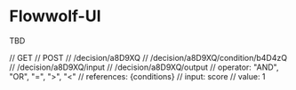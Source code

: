 # Flowwolf-UI
TBD

// GET
// POST
// /decision/a8D9XQ
// /decision/a8D9XQ/condition/b4D4zQ
// /decision/a8D9XQ/input
// /decision/a8D9XQ/output
// operator: "AND", "OR", "=", ">", "<"
// references: {conditions}
// input: score
// value: 1